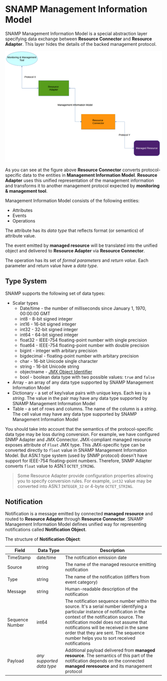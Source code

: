 SNAMP Management Information Model
====
SNAMP Management Information Model is a special abstraction layer specifying data exchange between **Resource Connector** and **Resource Adapter**. This layer hides the details of the backed management protocol.

![Management Information Flow](images/inform-flow.png)

As you can see at the figure above **Resource Connector** converts protocol-specific data to the entities in **Management Information Model**. **Resource Adapter** uses this unified representation of the management information and transforms it to another management protocol expected by **monitoring & management tool**.

Management Information Model consists of the following entities:
* Attributes
* Events
* Operations

The attribute has its _data type_ that reflects format (or semantics) of attribute value.

The event emitted by **managed resource** will be translated into the unified object and delivered to **Resource Adapter** via **Resource Connector**.

The operation has its set of _formal parameters_ and _return value_. Each parameter and return value have a _data type_.

## Type System
SNAMP supports the following set of data types:
* Scalar types
  * Date/time - the number of milliseconds since January 1, 1970, 00:00:00 GMT
  * int8 - 8-bit signed integer
  * int16 - 16-bit signed integer
  * int32 - 32-bit signed integer
  * int64 - 64-bit signed integer
  * float32 - IEEE-754 floating-point number with single precision
  * float64 - IEEE-754 floating-point number with double precision
  * bigint - integer with arbitary precision
  * bigdecimal - floating-point number with arbitary precision
  * char - 16-bit Unicode single character
  * string - 16-bit Unicode string
  * objectname - [JMX Object Identifier](http://www.oracle.com/technetwork/java/javase/tech/best-practices-jsp-136021.html#mozTocId509360)
  * bool - boolean data type with two possible values: `true` and `false`
* Array - an array of any data type supported by SNAMP Management Information Model
* Dictionary - a set of key/value pairs with unique keys. Each key is a _string_. The value in the pair may have any data type supported by SNAMP Management Information Model
* Table - a set of rows and columns. The name of the column is a _string_. The cell value may have any data type supported by SNAMP Management Information Model

You should take into account that the semantics of the protocol-specific data type may be loss during conversion. For example, we have configured SNMP Adapter and JMX Connector. JMX-compliant managed resource exposes attribute of `Float` JMX type. This JMX-specific type can be converted directly to `float` value in SNAMP Management Information Model. But ASN.1 type system (used by SNMP protocol) doesn't have support for IEEE-754 floating-point numbers. Therefore, SNMP Adapter converts `float` value to ASN.1 `OCTET_STRING`.  
> Some Resource Adapter provide configuration properties allowing you to specify conversion rules. For example, `int32` value may be converted into ASN.1 `INTEGER_32` or 4-byte `OCTET_STRING`.

## Notification
Notification is a message emitted by connected **managed resource** and routed to **Resource Adapter** through **Resource Connector**. SNAMP Management Information Model defines unified way for representing notifications called **Notification Object**.

The structure of **Notification Object**:

Field | Data Type | Description
---- | ---- | ----
TimeStamp | date/time | The notification emission date
Source | string | The name of the managed resource emitting notification
Type | string | The name of the notification (differs from event category)
Message | string | Human-readable description of the notification
Sequence Number | int64 | The notification sequence number within the source. It's a serial number identifying a particular instance of notification in the context of the notification source. The notification model does not assume that notifications will be received in the same order that they are sent. The sequence number helps you to sort received notifications
Payload | _any supported data type_ | Additional payload delivered from **managed resource**. The semantics of this part of the notification depends on the connected **managed reresource** and its management protocol
